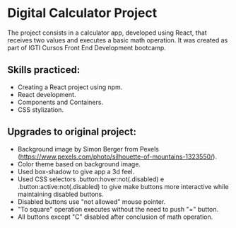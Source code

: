 # Digital Calculator Project

The project consists in a calculator app, developed using React, that receives two values and executes a basic math operation. It was created as part of IGTI Cursos Front End Development bootcamp.

## **Skills practiced:**

- Creating a React project using npm.
- React development.
- Components and Containers.
- CSS stylization.

## **Upgrades to original project:**

- Background image by Simon Berger from Pexels (https://www.pexels.com/photo/silhouette-of-mountains-1323550/).
- Color theme based on background image.
- Used box-shadow to give app a 3d feel.
- Used CSS selectors .button:hover:not(.disabled) e .button:active:not(.disabled) to give make buttons more interactive while maintaining disabled buttons.
- Disabled buttons use "not allowed" mouse pointer.
- "To square" operation executes without the need to push "=" button.
- All buttons except "C" disabled after conclusion of math operation.

